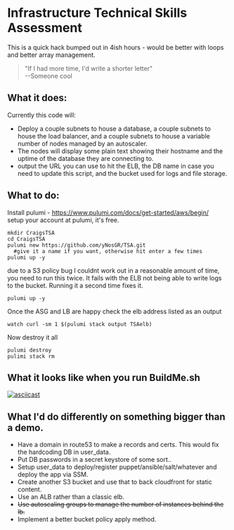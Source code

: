 # Infrastructure Technical Skills Assessment 
This is a quick hack bumped out in 4ish hours - would be better with loops and better array management.   
>   "If I had more time, I'd write a shorter letter"   
>     --Someone cool

## What it does:
Currently this code will:
- Deploy a couple subnets to house a database, a couple subnets to house the load balancer, and a couple subnets to house a variable number of nodes managed by an autoscaler. 
- The nodes will display some plain text showing their hostname and the uptime of the database they are connecting to.
- output the URL you can use to hit the ELB, the DB name in case you need to update this script, and the bucket used for logs and file storage. 


## What to do:
  Install pulumi - https://www.pulumi.com/docs/get-started/aws/begin/   
  setup your account at pulumi, it's free.
  ```
  mkdir CraigsTSA
  cd CraigsTSA
  pulumi new https://github.com/yNosGR/TSA.git
    #give it a name if you want, otherwise hit enter a few times
  pulumi up -y
  ```
  due to a S3 policy bug I couldnt work out in a reasonable amount of time, you need to run this twice. It fails with the ELB not being able to write logs to the bucket. Running it a second time fixes it.
  ```
  pulumi up -y
  ```
  Once the ASG and LB are happy check the elb address listed as an output
  ```
  watch curl -sm 1 $(pulumi stack output TSAelb)
  ```
  Now destroy it all
  ```
  pulumi destroy
  pulimi stack rm
  ```
## What it looks like when you run BuildMe.sh
  [![asciicast](https://asciinema.org/a/458306.svg)](https://asciinema.org/a/458306)
  
## What I'd do differently on something bigger than a demo.
- Have a domain in route53 to make a records and certs. This would fix the hardcoding DB in user_data.  
- Put DB passwords in a secret keystore of some sort..  
- Setup user_data to deploy/register puppet/ansible/salt/whatever and deploy the app via SSM.    
- Create another S3 bucket and use that to back cloudfront for static content.    
- Use an ALB rather than a classic elb.   
- ~~Use autoscaling groups to manage the number of instances behind the lb.~~
- Implement a better bucket policy apply method. 
  

